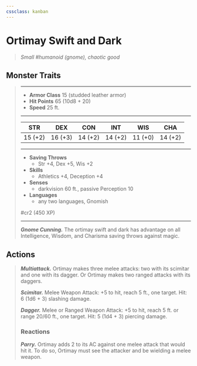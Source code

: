 ```yaml
---
cssclass: kanban
---
```


# Ortimay Swift and Dark
>*Small #humanoid (gnome), chaotic good*
## Monster Traits
>___
>- **Armor Class** 15 (studded leather armor)
>- **Hit Points** 65 (10d8 + 20)
>- **Speed** 25 ft. 
>___
>|STR|DEX|CON|INT|WIS|CHA|
>|:---:|:---:|:---:|:---:|:---:|:---:|
>|15 (+2)|16 (+3)|14 (+2)|14 (+2)|11 (+0)|14 (+2)|
>___
>- **Saving Throws**
>	 - Str +4, Dex +5, Wis +2
>- **Skills**
>	 - Athletics +4, Deception +4
>- **Senses**
>	 - darkvision 60 ft., passive Perception 10
>- **Languages**
>	 - any two languages, Gnomish
>
> #cr2 (450 XP)
>___
>***Gnome Cunning.*** The ortimay swift and dark has advantage on all Intelligence, Wisdom, and Charisma saving throws against magic.  
>
## Actions
>***Multiattack.*** Ortimay makes three melee attacks: two with its scimitar and one with its dagger. Or Ortimay makes two ranged attacks with its daggers.  
>
>***Scimitar.*** Melee Weapon Attack: +5 to hit, reach 5 ft., one target. Hit: 6 (1d6 + 3) slashing damage.  
>
>***Dagger.*** Melee  or Ranged Weapon Attack: +5 to hit, reach 5 ft. or range 20/60 ft., one target. Hit: 5 (1d4 + 3) piercing damage.  
>
>### Reactions
>***Parry.*** Ortimay adds 2 to its AC against one melee attack that would hit it. To do so, Ortimay must see the attacker and be wielding a melee weapon.